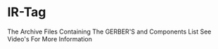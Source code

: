 # IR-Tag
The Archive Files Containing The GERBER'S and Components List
See Video's For More Information   
